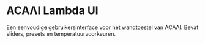 # ACAΛI Lambda UI

Een eenvoudige gebruikersinterface voor het wandtoestel van ACAΛI. Bevat sliders, presets en temperatuurvoorkeuren.
